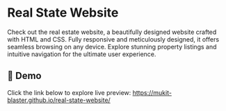 # Real State Website
Check out the real estate website,  a beautifully designed website crafted with HTML and CSS. Fully responsive and meticulously designed, it offers seamless browsing on any device. Explore stunning property listings and intuitive navigation for the ultimate user experience.

## 🔗 Demo
Click the link below to explore live preview:
https://mukit-blaster.github.io/real-state-website/
